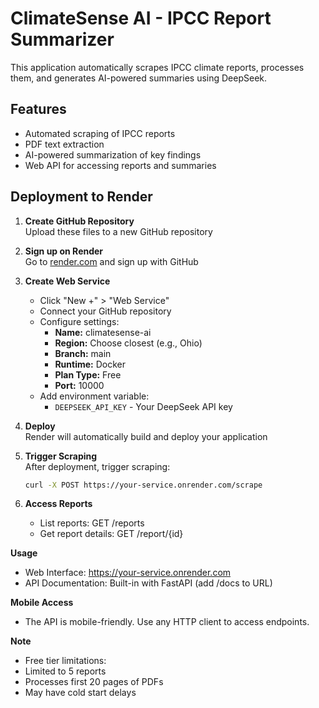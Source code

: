 # ClimateSense AI - IPCC Report Summarizer

This application automatically scrapes IPCC climate reports, processes them, and generates AI-powered summaries using DeepSeek.

## Features
- Automated scraping of IPCC reports
- PDF text extraction
- AI-powered summarization of key findings
- Web API for accessing reports and summaries

## Deployment to Render

1. **Create GitHub Repository**  
   Upload these files to a new GitHub repository

2. **Sign up on Render**  
   Go to [render.com](https://render.com) and sign up with GitHub

3. **Create Web Service**  
   - Click "New +" > "Web Service"
   - Connect your GitHub repository
   - Configure settings:
     - **Name:** climatesense-ai
     - **Region:** Choose closest (e.g., Ohio)
     - **Branch:** main
     - **Runtime:** Docker
     - **Plan Type:** Free
     - **Port:** 10000
   - Add environment variable:
     - `DEEPSEEK_API_KEY` - Your DeepSeek API key

4. **Deploy**  
   Render will automatically build and deploy your application

5. **Trigger Scraping**  
   After deployment, trigger scraping:
   ```bash
   curl -X POST https://your-service.onrender.com/scrape
   ```

6. **Access Reports**
   - List reports: GET /reports
   - Get report details: GET /report/{id}

**Usage**
   - Web Interface: https://your-service.onrender.com
   - API Documentation: Built-in with FastAPI (add /docs to URL)

**Mobile Access**
   - The API is mobile-friendly. Use any HTTP client to access endpoints.

**Note**
   - Free tier limitations:
   - Limited to 5 reports
   - Processes first 20 pages of PDFs
   - May have cold start delays

